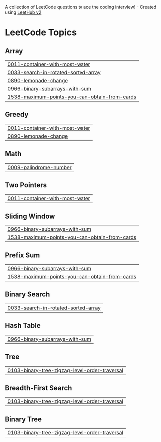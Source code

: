 A collection of LeetCode questions to ace the coding interview! - Created using [LeetHub v2](https://github.com/arunbhardwaj/LeetHub-2.0)
<!---LeetCode Topics Start-->
# LeetCode Topics
## Array
|  |
| ------- |
| [0011-container-with-most-water](https://github.com/jayanthkachu/Leetcode/tree/master/0011-container-with-most-water) |
| [0033-search-in-rotated-sorted-array](https://github.com/jayanthkachu/Leetcode/tree/master/0033-search-in-rotated-sorted-array) |
| [0890-lemonade-change](https://github.com/jayanthkachu/Leetcode/tree/master/0890-lemonade-change) |
| [0966-binary-subarrays-with-sum](https://github.com/jayanthkachu/Leetcode/tree/master/0966-binary-subarrays-with-sum) |
| [1538-maximum-points-you-can-obtain-from-cards](https://github.com/jayanthkachu/Leetcode/tree/master/1538-maximum-points-you-can-obtain-from-cards) |
## Greedy
|  |
| ------- |
| [0011-container-with-most-water](https://github.com/jayanthkachu/Leetcode/tree/master/0011-container-with-most-water) |
| [0890-lemonade-change](https://github.com/jayanthkachu/Leetcode/tree/master/0890-lemonade-change) |
## Math
|  |
| ------- |
| [0009-palindrome-number](https://github.com/jayanthkachu/Leetcode/tree/master/0009-palindrome-number) |
## Two Pointers
|  |
| ------- |
| [0011-container-with-most-water](https://github.com/jayanthkachu/Leetcode/tree/master/0011-container-with-most-water) |
## Sliding Window
|  |
| ------- |
| [0966-binary-subarrays-with-sum](https://github.com/jayanthkachu/Leetcode/tree/master/0966-binary-subarrays-with-sum) |
| [1538-maximum-points-you-can-obtain-from-cards](https://github.com/jayanthkachu/Leetcode/tree/master/1538-maximum-points-you-can-obtain-from-cards) |
## Prefix Sum
|  |
| ------- |
| [0966-binary-subarrays-with-sum](https://github.com/jayanthkachu/Leetcode/tree/master/0966-binary-subarrays-with-sum) |
| [1538-maximum-points-you-can-obtain-from-cards](https://github.com/jayanthkachu/Leetcode/tree/master/1538-maximum-points-you-can-obtain-from-cards) |
## Binary Search
|  |
| ------- |
| [0033-search-in-rotated-sorted-array](https://github.com/jayanthkachu/Leetcode/tree/master/0033-search-in-rotated-sorted-array) |
## Hash Table
|  |
| ------- |
| [0966-binary-subarrays-with-sum](https://github.com/jayanthkachu/Leetcode/tree/master/0966-binary-subarrays-with-sum) |
## Tree
|  |
| ------- |
| [0103-binary-tree-zigzag-level-order-traversal](https://github.com/jayanthkachu/Leetcode/tree/master/0103-binary-tree-zigzag-level-order-traversal) |
## Breadth-First Search
|  |
| ------- |
| [0103-binary-tree-zigzag-level-order-traversal](https://github.com/jayanthkachu/Leetcode/tree/master/0103-binary-tree-zigzag-level-order-traversal) |
## Binary Tree
|  |
| ------- |
| [0103-binary-tree-zigzag-level-order-traversal](https://github.com/jayanthkachu/Leetcode/tree/master/0103-binary-tree-zigzag-level-order-traversal) |
<!---LeetCode Topics End-->